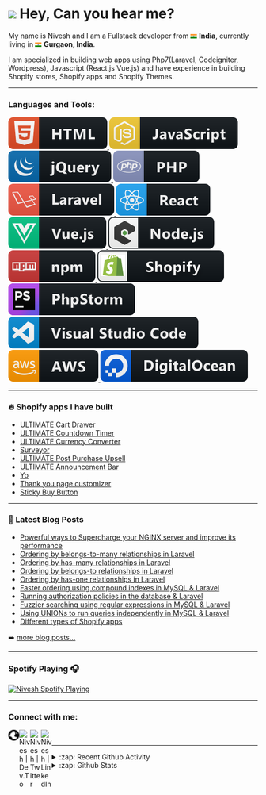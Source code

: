 <h1><img src="https://emojis.slackmojis.com/emojis/images/1531849430/4246/blob-sunglasses.gif?1531849430" width="30"/> Hey, Can you hear me?</h1>


<p>My name is Nivesh and I am a Fullstack developer from <img src="https://raw.githubusercontent.com/niveshsaharan/niveshsaharan/master/icons/IN.png" width="13"/> <b>India</b>, currently living in <img src="https://raw.githubusercontent.com/niveshsaharan/niveshsaharan/master/icons/IN.png" width="13"/> <b>Gurgaon, India</b>. 

I am specialized in building web apps using Php7(Laravel, Codeigniter, Wordpress), Javascript (React.js Vue.js) and have experience in building Shopify stores, Shopify apps and Shopify Themes.</p>

---

### Languages and Tools:

<a href="#">
  <img src="https://github.com/niveshsaharan/niveshsaharan/raw/master/icons/html.svg" alt="HTML" />
</a> 

<a href="#">
  <img src="https://github.com/niveshsaharan/niveshsaharan/raw/master/icons/js.svg" alt="JavaScript" />
</a> 

<a href="#">
  <img src="https://github.com/niveshsaharan/niveshsaharan/raw/master/icons/jquery.svg" alt="jQuery" />
</a> 

<a href="#">
  <img src="https://github.com/niveshsaharan/niveshsaharan/raw/master/icons/php.svg" alt="Php" />
</a> 

<a href="#">
  <img src="https://github.com/niveshsaharan/niveshsaharan/raw/master/icons/laravel.svg" alt="Laravel" />
</a> 

<a href="#">
  <img src="https://github.com/niveshsaharan/niveshsaharan/raw/master/icons/react.svg" alt="React" />
</a> 
<a href="#">
  <img src="https://github.com/niveshsaharan/niveshsaharan/raw/master/icons/vue.svg" alt="Vue.js" />
</a> 

<a href="#">
  <img src="https://github.com/niveshsaharan/niveshsaharan/raw/master/icons/nodejs.svg" alt="Node.js" />
</a> 
<a href="#">
  <img src="https://github.com/niveshsaharan/niveshsaharan/raw/master/icons/npm.svg" alt="npm" />
</a> 

<a href="#">
  <img src="https://github.com/niveshsaharan/niveshsaharan/raw/master/icons/shopify.svg" alt="Shopify" />
</a> 

<a href="#">
  <img src="https://github.com/niveshsaharan/niveshsaharan/raw/master/icons/jetbrains_phpstorm.svg" alt="PhpStorm" />
</a> 

<a href="#">
  <img src="https://github.com/niveshsaharan/niveshsaharan/raw/master/icons/visualstudio_code.svg" alt="Visual Studio Code" />
</a> 

<a href="#">
  <img src="https://github.com/niveshsaharan/niveshsaharan/raw/master/icons/aws.svg" alt="AWS" />
</a> 
<a href="#">
  <img src="https://github.com/niveshsaharan/niveshsaharan/raw/master/icons/digitalocean.svg" alt="Digital ocean" />
</a> 

---

### 🔥 Shopify apps I have built

<!-- SHOPIFY-APPS-LIST:START -->
- [ULTIMATE Cart Drawer](https://apps.shopify.com/ultimate-cart-drawer)
- [ULTIMATE Countdown Timer](https://apps.shopify.com/ultimate-countdown-timer)
- [ULTIMATE Currency Converter](https://apps.shopify.com/ultimate-currency-converter)
- [Surveyor](https://apps.shopify.com/surveyor)
- [ULTIMATE Post Purchase Upsell](https://apps.shopify.com/profit-panda)
- [ULTIMATE Announcement Bar](https://apps.shopify.com/ultimate-announcement-bar-1)
- [Yo](https://apps.shopify.com/yo)
- [Thank you page customizer](https://apps.shopify.com/thank-you-page)
- [Sticky Buy Button](#)
<!-- SHOPIFY-APPS-LIST:END -->

---

### 📕 Latest Blog Posts

<!-- BLOG-POST-LIST:START -->
- [Powerful ways to Supercharge your NGINX server and improve its performance](https://nive.sh/powerful-ways-to-supercharge-your-nginx-server-and-improve-its-performance)
- [Ordering by belongs-to-many relationships in Laravel](https://nive.sh/ordering-by-belongs-to-many-relationships)
- [Ordering by has-many relationships in Laravel](https://nive.sh/ordering-by-has-many-relationships)
- [Ordering by belongs-to relationships in Laravel](https://nive.sh/ordering-by-belongs-to-relationships)
- [Ordering by has-one relationships in Laravel](https://nive.sh/ordering-by-has-one-relationships)
- [Faster ordering using compound indexes in MySQL & Laravel](https://nive.sh/faster-ordering-using-compound-indexes)
- [Running authorization policies in the database & Laravel](https://nive.sh/running-authorization-policies-in-the-database)
- [Fuzzier searching using regular expressions in MySQL & Laravel](https://nive.sh/fuzzier-searching-using-regular-expressions)
- [Using UNIONs to run queries independently in MySQL & Laravel](https://nive.sh/using-UNIONs-to-run-queries-independently)
- [Different types of Shopify apps](https://nive.sh/types-of-shopify-apps)
<!-- BLOG-POST-LIST:END -->

➡️ [more blog posts...](https://nive.sh)

---

### Spotify Playing 🎧
[<img src="https://niveshsaharan-spotify-planing.vercel.app/api/spotify-playing" alt="Nivesh Spotify Playing" width="350" />](https://open.spotify.com/user/swyqyimdc12jajde4vpwd2x1b)

---

### Connect with me:

[<img align="left" alt="nive.sh" width="22px" src="https://raw.githubusercontent.com/iconic/open-iconic/master/svg/globe.svg" />][website]
[<img align="left" alt="Nivesh | Dev.To" width="22px" src="https://cdn.jsdelivr.net/npm/simple-icons@v3/icons/dev-dot-to.svg" />][dev]
[<img align="left" alt="Nivesh | Twitter" width="22px" src="https://cdn.jsdelivr.net/npm/simple-icons@v3/icons/twitter.svg" />][twitter]
[<img align="left" alt="Nivesh | LinkedIn" width="22px" src="https://cdn.jsdelivr.net/npm/simple-icons@v3/icons/linkedin.svg" />][linkedin]

<br />

---

<details>
  <summary>:zap: Recent Github Activity</summary>
  
<!--START_SECTION:activity-->
1. 💪 Opened PR [#60](https://github.com//glorand/laravel-model-settings/pull/60) in [glorand/laravel-model-settings](https://github.com//glorand/laravel-model-settings)
2. ❌ Closed PR [#59](https://github.com//glorand/laravel-model-settings/pull/59) in [glorand/laravel-model-settings](https://github.com//glorand/laravel-model-settings)
3. 💪 Opened PR [#59](https://github.com//glorand/laravel-model-settings/pull/59) in [glorand/laravel-model-settings](https://github.com//glorand/laravel-model-settings)
4. 💪 Opened PR [#1](https://github.com//niveshsaharan/niveshsaharan/pull/1) in [niveshsaharan/niveshsaharan](https://github.com//niveshsaharan/niveshsaharan)
5. 🗣 Commented on [#1056](https://github.com//barryvdh/laravel-debugbar/issues/1056) in [barryvdh/laravel-debugbar](https://github.com//barryvdh/laravel-debugbar)
<!--END_SECTION:activity-->

</details>

<details>
  <summary>:zap: Github Stats</summary>

  <img align="left" alt="Nivesh's Github Stats" src="https://github-readme-stats.codestackr.vercel.app/api?username=niveshsaharan&show_icons=true&hide_border=true" />

</details>

[website]: https://nive.sh
[twitter]: https://twitter.com/nivesh_saharan
[linkedin]: https://linkedin.com/in/niveshsaharan
[dev]: https://dev.to/niveshsaharan
